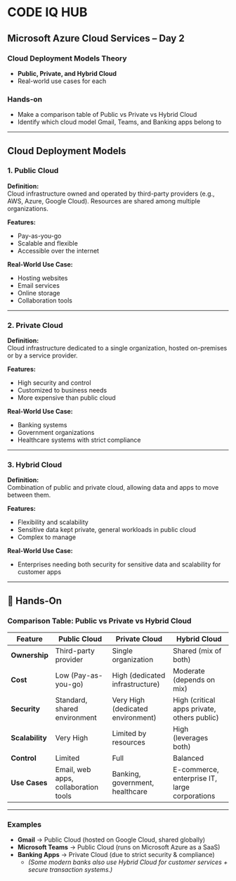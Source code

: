 # CODE IQ HUB  

## Microsoft Azure Cloud Services – Day 2  

### Cloud Deployment Models Theory  
- **Public, Private, and Hybrid Cloud**  
- Real-world use cases for each  

### Hands-on  
- Make a comparison table of Public vs Private vs Hybrid Cloud  
- Identify which cloud model Gmail, Teams, and Banking apps belong to  

---

## Cloud Deployment Models  

### 1. Public Cloud  
**Definition:**  
Cloud infrastructure owned and operated by third-party providers (e.g., AWS, Azure, Google Cloud). Resources are shared among multiple organizations.  

**Features:**  
- Pay-as-you-go  
- Scalable and flexible  
- Accessible over the internet  

**Real-World Use Case:**  
- Hosting websites  
- Email services  
- Online storage  
- Collaboration tools  

---

### 2. Private Cloud  
**Definition:**  
Cloud infrastructure dedicated to a single organization, hosted on-premises or by a service provider.  

**Features:**  
- High security and control  
- Customized to business needs  
- More expensive than public cloud  

**Real-World Use Case:**  
- Banking systems  
- Government organizations  
- Healthcare systems with strict compliance  

---

### 3. Hybrid Cloud  
**Definition:**  
Combination of public and private cloud, allowing data and apps to move between them.  

**Features:**  
- Flexibility and scalability  
- Sensitive data kept private, general workloads in public cloud  
- Complex to manage  

**Real-World Use Case:**  
- Enterprises needing both security for sensitive data and scalability for customer apps  

---

## 📝 Hands-On  

### Comparison Table: Public vs Private vs Hybrid Cloud  

| Feature       | Public Cloud                               | Private Cloud                              | Hybrid Cloud                                     |
|--------------|--------------------------------------------|-------------------------------------------|-------------------------------------------------|
| **Ownership** | Third-party provider                       | Single organization                        | Shared (mix of both)                            |
| **Cost**      | Low (Pay-as-you-go)                        | High (dedicated infrastructure)            | Moderate (depends on mix)                       |
| **Security**  | Standard, shared environment               | Very High (dedicated environment)          | High (critical apps private, others public)     |
| **Scalability** | Very High                                | Limited by resources                       | High (leverages both)                           |
| **Control**   | Limited                                    | Full                                      | Balanced                                        |
| **Use Cases** | Email, web apps, collaboration tools       | Banking, government, healthcare            | E-commerce, enterprise IT, large corporations   |

---

### Examples  
- **Gmail** → Public Cloud (hosted on Google Cloud, shared globally)  
- **Microsoft Teams** → Public Cloud (runs on Microsoft Azure as a SaaS)  
- **Banking Apps** → Private Cloud (due to strict security & compliance)  
  - *(Some modern banks also use Hybrid Cloud for customer services + secure transaction systems.)*  
